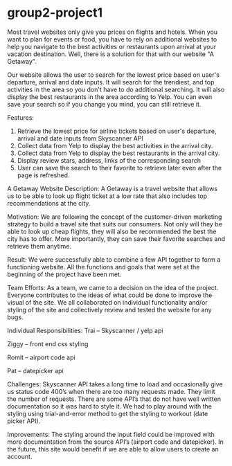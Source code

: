# group2-project1
Most travel websites only give you prices on flights and hotels. When you want to plan for events or food, you have to rely on additional websites to help you navigate to the best activities or restaurants upon arrival at your vacation destination. Well, there is a solution for that with our website "A Getaway". 

Our website allows the user to search for the lowest price based on user's departure, arrival and date inputs. It will search for the trendiest, and top activities in the area so you don't have to do additional searching. It will also display the best restaurants in the area according to Yelp. You can even save your search so if you change you mind, you can still retrieve it.

Features:
1. Retrieve the lowest price for airline tickets based on user's departure, arrival and date inputs from Skyscanner API
2. Collect data from Yelp to display the best activities in the arrival city.
3. Collect data from Yelp to display the best restaurants in the arrival city.
4. Display review stars, address, links of the corresponding search
5. User can save the search to their favorite to retrieve later even after the page is refreshed.

A Getaway Website
Description: A Getaway is a travel website that allows us to be able to look up flight ticket at a low rate that also includes top recommendations at the city.

Motivation: We are following the concept of the customer-driven marketing strategy to build a travel site that suits our consumers. Not only will they be able to look up cheap flights, they will also be recommended the best the city has to offer. More importantly, they can save their favorite searches and retrieve them anytime.

Result: We were successfully able to combine a few API together to form a functioning website. All the functions and goals that were set at the beginning of the project have been met.

Team Efforts: As a team, we came to a decision on the idea of the project. Everyone contributes to the ideas of what could be done to improve the visual of the site. We all collaborated on individual functionality and/or styling of the site and collectively review and tested the website for any bugs. 

Individual Responsibilities:
Trai – Skyscanner / yelp api

Ziggy – front end css styling

Romit – airport code api

Pat – datepicker api

Challenges:
Skyscanner API takes a long time to load and occasionally give us status code 400’s when there are too many requests made. They limit the number of requests.
There are some API’s that do not have well written documentation so it was hard to style it. We had to play around with the styling using trial-and-error method to get the styling to workout (date picker API).

Improvements: 
The styling around the input field could be improved with more documentation from the source API’s (airport code and datepicker).
In the future, this site would benefit if we are able to allow users to create an account.

